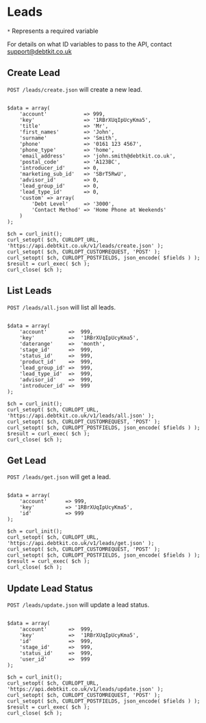 Leads
=======

`*` Represents a required variable

For details on what ID variables to pass to the API, contact [support@debtkit.co.uk](mailto:support@debtkit.co.uk)

## Create Lead ##

`POST /leads/create.json` will create a new lead.

```

$data = array(
    'account'            => 999,
    'key'                => '1RBrXUqIpUcyKma5',
    'title'              => 'Mr',
    'first_names'        => 'John',
    'surname'            => 'Smith',
    'phone'              => '0161 123 4567',
    'phone_type'         => 'home',
    'email_address'      => 'john.smith@debtkit.co.uk',
    'postal_code'        => 'A123BC',
    'introducer_id'      => 0,
    'marketing_sub_id'   => 'SBrT5RwU',
    'advisor_id'         => 0,
    'lead_group_id'      => 0,
    'lead_type_id'       => 0,
    'custom' => array(
        'Debt Level'     => '3000',
        'Contact Method' => 'Home Phone at Weekends'
    )
);

$ch = curl_init();
curl_setopt( $ch, CURLOPT_URL, 'https://api.debtkit.co.uk/v1/leads/create.json' );
curl_setopt( $ch, CURLOPT_CUSTOMREQUEST, 'POST' );
curl_setopt( $ch, CURLOPT_POSTFIELDS, json_encode( $fields ) );
$result = curl_exec( $ch );
curl_close( $ch );

```


## List Leads ##

`POST /leads/all.json` will list all leads.

```

$data = array(
    'account'       =>  999,
    'key'           =>  '1RBrXUqIpUcyKma5',
    'daterange'     =>	'month',
    'stage_id'      =>  999,
    'status_id'	    =>	999,
    'product_id'    =>	999,
    'lead_group_id' =>  999,
    'lead_type_id'  =>  999,
    'advisor_id'    =>  999,
    'introducer_id' =>  999
);

$ch = curl_init();
curl_setopt( $ch, CURLOPT_URL, 'https://api.debtkit.co.uk/v1/leads/all.json' );
curl_setopt( $ch, CURLOPT_CUSTOMREQUEST, 'POST' );
curl_setopt( $ch, CURLOPT_POSTFIELDS, json_encode( $fields ) );
$result = curl_exec( $ch );
curl_close( $ch );

```

## Get Lead ##

`POST /leads/get.json` will get a lead.

```

$data = array(
    'account'      => 999,
    'key'          => '1RBrXUqIpUcyKma5',
    'id'           => 999
);

$ch = curl_init();
curl_setopt( $ch, CURLOPT_URL, 'https://api.debtkit.co.uk/v1/leads/get.json' );
curl_setopt( $ch, CURLOPT_CUSTOMREQUEST, 'POST' );
curl_setopt( $ch, CURLOPT_POSTFIELDS, json_encode( $fields ) );
$result = curl_exec( $ch );
curl_close( $ch );

```

## Update Lead Status ##

`POST /leads/update.json` will update a lead status.

```

$data = array(
    'account'       =>  999,
    'key'           =>  '1RBrXUqIpUcyKma5',
    'id'            =>	999,
    'stage_id'      =>  999,
    'status_id'	    =>	999,
    'user_id'       =>	999
);

$ch = curl_init();
curl_setopt( $ch, CURLOPT_URL, 'https://api.debtkit.co.uk/v1/leads/update.json' );
curl_setopt( $ch, CURLOPT_CUSTOMREQUEST, 'POST' );
curl_setopt( $ch, CURLOPT_POSTFIELDS, json_encode( $fields ) );
$result = curl_exec( $ch );
curl_close( $ch );

```
